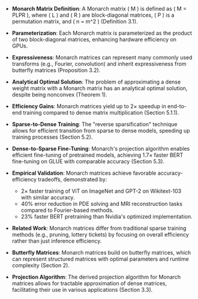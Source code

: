 - **Monarch Matrix Definition**: A Monarch matrix \( M \) is defined as \( M = PLPR \), where \( L \) and \( R \) are block-diagonal matrices, \( P \) is a permutation matrix, and \( n = m^2 \) (Definition 3.1).

- **Parameterization**: Each Monarch matrix is parameterized as the product of two block-diagonal matrices, enhancing hardware efficiency on GPUs.

- **Expressiveness**: Monarch matrices can represent many commonly used transforms (e.g., Fourier, convolution) and inherit expressiveness from butterfly matrices (Proposition 3.2).

- **Analytical Optimal Solution**: The problem of approximating a dense weight matrix with a Monarch matrix has an analytical optimal solution, despite being nonconvex (Theorem 1).

- **Efficiency Gains**: Monarch matrices yield up to 2× speedup in end-to-end training compared to dense matrix multiplication (Section 5.1.1).

- **Sparse-to-Dense Training**: The "reverse sparsification" technique allows for efficient transition from sparse to dense models, speeding up training processes (Section 5.2).

- **Dense-to-Sparse Fine-Tuning**: Monarch's projection algorithm enables efficient fine-tuning of pretrained models, achieving 1.7× faster BERT fine-tuning on GLUE with comparable accuracy (Section 5.3).

- **Empirical Validation**: Monarch matrices achieve favorable accuracy-efficiency tradeoffs, demonstrated by:
  - 2× faster training of ViT on ImageNet and GPT-2 on Wikitext-103 with similar accuracy.
  - 40% error reduction in PDE solving and MRI reconstruction tasks compared to Fourier-based methods.
  - 23% faster BERT pretraining than Nvidia's optimized implementation.

- **Related Work**: Monarch matrices differ from traditional sparse training methods (e.g., pruning, lottery tickets) by focusing on overall efficiency rather than just inference efficiency.

- **Butterfly Matrices**: Monarch matrices build on butterfly matrices, which can represent structured matrices with optimal parameters and runtime complexity (Section 2).

- **Projection Algorithm**: The derived projection algorithm for Monarch matrices allows for tractable approximation of dense matrices, facilitating their use in various applications (Section 3.3).